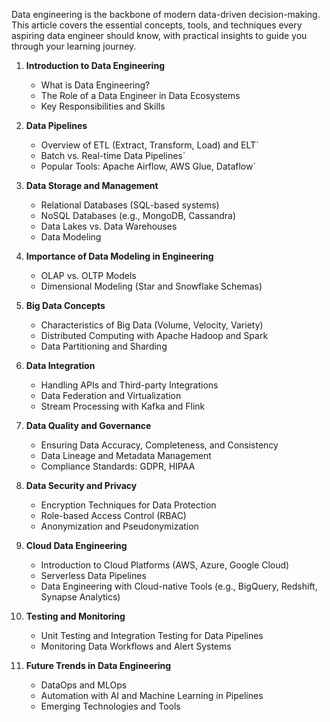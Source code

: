 Data engineering is the backbone of modern data-driven decision-making. 
This article covers the essential concepts, tools, and techniques every aspiring data engineer should know, with practical insights to guide you through your learning journey.

1. **Introduction to Data Engineering**
    * What is Data Engineering?
    * The Role of a Data Engineer in Data Ecosystems
    * Key Responsibilities and Skills

2. **Data Pipelines**
    * Overview of ETL (Extract, Transform, Load) and ELT`
    * Batch vs. Real-time Data Pipelines`
    * Popular Tools: Apache Airflow, AWS Glue, Dataflow`

3. **Data Storage and Management**
    * Relational Databases (SQL-based systems)
    * NoSQL Databases (e.g., MongoDB, Cassandra)
    * Data Lakes vs. Data Warehouses
    * Data Modeling

4. **Importance of Data Modeling in Engineering**
    * OLAP vs. OLTP Models
    *  Dimensional Modeling (Star and Snowflake Schemas)

5. **Big Data Concepts**
    * Characteristics of Big Data (Volume, Velocity, Variety)
    * Distributed Computing with Apache Hadoop and Spark
    * Data Partitioning and Sharding

6. **Data Integration**
    * Handling APIs and Third-party Integrations
    * Data Federation and Virtualization
    * Stream Processing with Kafka and Flink

7. **Data Quality and Governance**
    * Ensuring Data Accuracy, Completeness, and Consistency
    * Data Lineage and Metadata Management
    * Compliance Standards: GDPR, HIPAA

8. **Data Security and Privacy**
    * Encryption Techniques for Data Protection
    * Role-based Access Control (RBAC)
    * Anonymization and Pseudonymization

9. **Cloud Data Engineering**
    * Introduction to Cloud Platforms (AWS, Azure, Google Cloud)
    * Serverless Data Pipelines
    * Data Engineering with Cloud-native Tools (e.g., BigQuery, Redshift, Synapse Analytics)

10. **Testing and Monitoring**
    * Unit Testing and Integration Testing for Data Pipelines
    * Monitoring Data Workflows and Alert Systems

11. **Future Trends in Data Engineering**
    * DataOps and MLOps
    * Automation with AI and Machine Learning in Pipelines
    * Emerging Technologies and Tools
